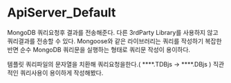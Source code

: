 # ApiServer_Default
MongoDB 쿼리요청후 결과를 전송해준다.
다른 3rdParty Library를 사용하지 않고 쿼리결과를 전송할 수 있다.
Mongoose와 같은 라이브러리는 쿼리를 작성하기 복잡한 반면 순수 MongoDB 쿼리문을 실행하는 형태로 쿼리문 작성이 용이하다.

템플릿 쿼리파일의 문자열을 치환해 쿼리요청을한다.( ****.TDBjs -> ****.DBjs )
직관적인 쿼리사용이 용이하게 작성해봤다.
